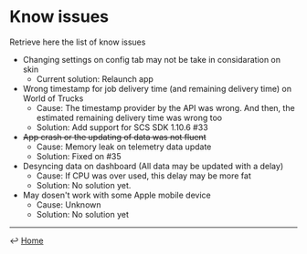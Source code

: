 # Know issues

Retrieve here the list of know issues

- Changing settings on config tab may not be take in considaration on skin
    - Current solution: Relaunch app
- Wrong timestamp for job delivery time (and remaining delivery time) on World of Trucks
    - Cause: The timestamp provider by the API was wrong. And then, the estimated remaining delivery time was wrong too
    - Solution: Add support for SCS SDK 1.10.6 #33
- ~~App crash or the updating of data was not fluent~~
    - Cause: Memory leak on telemetry data update
    - Solution: Fixed on #35
- Desyncing data on dashboard (All data may be updated with a delay)
    - Cause: If CPU was over used, this delay may be more fat
    - Solution: No solution yet.
- May dosen't work with some Apple mobile device
    - Cause: Unknown
    - Solution: No solution yet

---
↩️ [Home](../README.md)
